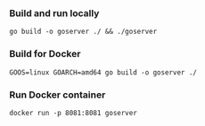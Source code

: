 ### Build and run locally
`go build -o goserver ./ && ./goserver`

### Build for Docker
`GOOS=linux GOARCH=amd64 go build -o goserver ./`

### Run Docker container
`docker run -p 8081:8081 goserver`